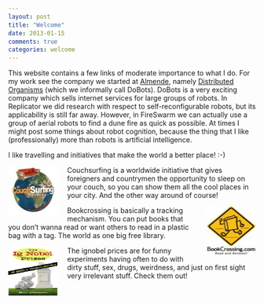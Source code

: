 ```yaml
---
layout: post
title: "Welcome"
date: 2013-01-15
comments: true
categories: welcome
---
```


This website contains a few links of moderate importance to what I do. For my work see the company we started at [Almende](http://almende.com), namely [Distributed Organisms](https://dobots.nl) (which we informally call DoBots). DoBots is a very exciting company which sells internet services for large groups of robots. In Replicator we did research with respect to self-reconfigurable robots, but its applicability is still far away. However, in FireSwarm we can actually use a group of aerial robots to find a dune fire as quick as possible. At times I might post some things about robot cognition, because the thing that I like (professionally) more than robots is artificial intelligence.

I like travelling and initiatives that make the world a better place! :-)

<div style="float: left; margin: 0px 20px 0px 0px">
	<a href="http://couchsurfing.com">
		<img src="/images/blog/couchsurfing.jpg" alt="Couchsurfing" width="100" height="100" title="Couchsurfing"/>
	</a>
</div>

Couchsurfing is a worldwide initiative that gives foreigners and countrymen the opportunity to sleep on your couch, so you can show them all the cool places in your city. And the other way around of course!

<div style="float: right; margin: 0px 0px 0px 20px">
	<a href="http://bookcrossing.com">
		<img src="/images/blog/bookcrossing.jpg" alt="Bookcrossing" width="100" height="100" title="Bookcrossing"/>
	</a>
</div>

Bookcrossing is basically a tracking mechanism. You can put books that you don’t wanna read or want others to read in a plastic bag with a tag. The world as one big free library.

<div style="float: left; margin: 0px 20px 0px 0px">
	<a href="http://improbable.com/ig/">
		<img src="/images/blog/ignobel.gif" alt="Ignobel Prize" width="100" height="100" title="Ignobel Prize"/>
	</a>
</div>

The ignobel prices are for funny experiments having often to do with dirty stuff, sex, drugs, weirdness, and just on first sight very irrelevant stuff. Check them out! 
